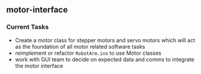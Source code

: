 ## motor-interface

### Current Tasks

- Create a motor class for stepper motors and servo motors which will act as the foundation of all motor related software tasks
- reimplement or refactor `RobotArm.ino` to use Motor classes
- work with GUI team to decide on expected data and comms to integrate the motor interface
